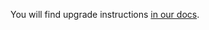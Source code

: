 You will find upgrade instructions [in our docs](https://mailcoach.app/docs/self-hosted/v7/more/upgrading).
